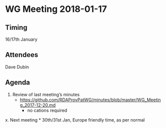 # WG Meeting 2018-01-17


## Timing
16/17th January


## Attendees
Dave Dubin



## Agenda
1. Review of last meeting’s minutes
	* <https://github.com/RDAProvPatWG/minutes/blob/master/WG_Meeting_2017-12-20.md>
		* no cations required

x. Next meeting
	* 30th/31st Jan, Europe friendly time, as per normal

